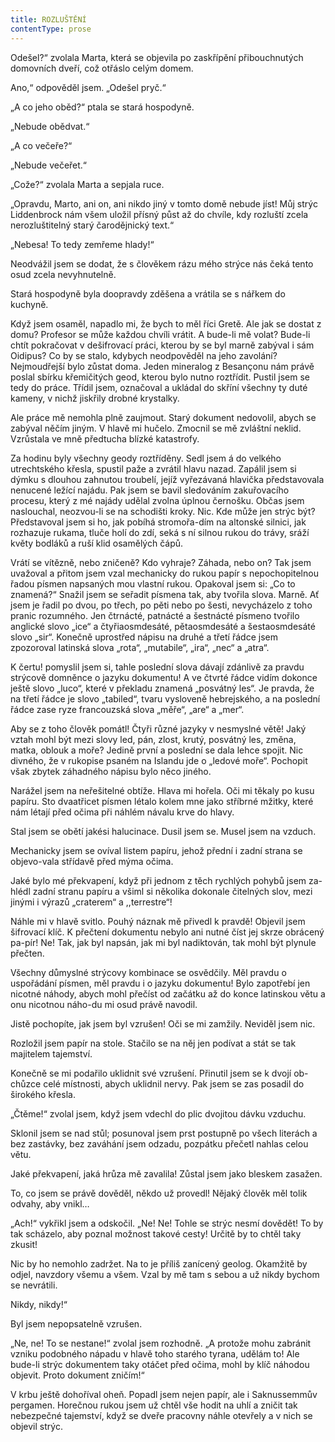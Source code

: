 ```yaml
---
title: ROZLUŠTĚNÍ
contentType: prose
---
```


Odešel?“ zvolala Marta, která se objevila po zaskřípění přibouchnutých domovních dveří, což otřáslo celým domem.

Ano,“ odpověděl jsem. „Odešel pryč.“

„A co jeho oběd?“ ptala se stará hospodyně.

„Nebude obědvat.“

„A co večeře?“

„Nebude večeřet.“

„Cože?“ zvolala Marta a sepjala ruce.

„Opravdu, Marto, ani on, ani nikdo jiný v tomto domě nebude jíst! Můj strýc Liddenbrock nám všem uložil přísný půst až do chvíle, kdy rozluští zcela nerozluštitelný starý čarodějnický text.“

„Nebesa! To tedy zemřeme hlady!“

Neodvážil jsem se dodat, že s člověkem rázu mého strýce nás čeká tento osud zcela nevyhnutelně.

Stará hospodyně byla doopravdy zděšena a vrátila se s nářkem do kuchyně.

Když jsem osaměl, napadlo mi, že bych to měl říci Gretě. Ale jak se dostat z domu? Profesor se může každou chvíli vrátit. A bude-li mě volat? Bude-li chtít pokračovat v dešifrovací práci, kterou by se byl marně zabýval i sám Oidipus? Co by se stalo, kdybych neodpověděl na jeho zavolání? Nejmoudřejší bylo zůstat doma. Jeden mineralog z Besançonu nám právě poslal sbírku křemičitých geod, kterou bylo nutno roztřídit. Pustil jsem se tedy do práce. Třídil jsem, označoval a ukládal do skříní všechny ty duté kameny, v nichž jiskřily drobné krystalky.

Ale práce mě nemohla plně zaujmout. Starý dokument nedovolil, abych se zabýval něčím jiným. V hlavě mi hučelo. Zmocnil se mě zvláštní neklid. Vzrůstala ve mně předtucha blízké katastrofy.

Za hodinu byly všechny geody roztříděny. Sedl jsem á do velkého utrechtského křesla, spustil paže a zvrátil hlavu nazad. Zapálil jsem si dýmku s dlouhou zahnutou troubelí, jejíž vyřezávaná hlavička představovala nenucené ležící najádu. Pak jsem se bavil sledováním zakuřovacího procesu, který z mé najády udělal zvolna úplnou černošku. Občas jsem naslouchal, neozvou-li se na schodišti kroky. Nic. Kde může jen strýc být? Představoval jsem si ho, jak pobíhá stromořa-dím na altonské silnici, jak rozhazuje rukama, tluče holí do zdí, seká s ní silnou rukou do trávy, sráží květy bodláků a ruší klid osamělých čápů.

Vrátí se vítězně, nebo zničeně? Kdo vyhraje? Záhada, nebo on? Tak jsem uvažoval a přitom jsem vzal mechanicky do rukou papír s nepochopitelnou řadou písmen napsaných mou vlastní rukou. Opakoval jsem si: „Co to znamená?“ Snažil jsem se seřadit písmena tak, aby tvořila slova. Marně. Ať jsem je řadil po dvou, po třech, po pěti nebo po šesti, nevycházelo z toho pranic rozumného. Jen čtrnácté, patnácté a šestnácté písmeno tvořilo anglické slovo „ice“ a čtyřiaosmdesáté, pětaosmdesáté a šestaosmdesáté slovo „sir“. Konečně uprostřed nápisu na druhé a třetí řádce jsem zpozoroval latinská slova „rota“, „mutabile“, „ira“, „nec“ a „atra“.

K čertu! pomyslil jsem si, tahle poslední slova dávají zdánlivě za pravdu strýcově domněnce o jazyku dokumentu! A ve čtvrté řádce vidím dokonce ještě slovo „luco“, které v překladu znamená „posvátný les“. Je pravda, že na třetí řádce je slovo „tabiled“, tvaru vysloveně hebrejského, a na poslední řádce zase ryze francouzská slova „měře“, „are“ a „mer“.

Aby se z toho člověk pomátl! Čtyři různé jazyky v nesmyslné větě! Jaký vztah mohl být mezi slovy led, pán, zlost, krutý, posvátný les, změna, matka, oblouk a moře? Jedině první a poslední se dala lehce spojit. Nic divného, že v rukopise psaném na Islandu jde o „ledové moře“. Pochopit však zbytek záhadného nápisu bylo něco jiného.

Narážel jsem na neřešitelné obtíže. Hlava mi hořela. Oči mi těkaly po kusu papíru. Sto dvaatřicet písmen létalo kolem mne jako stříbrné mžitky, které nám létají před očima při náhlém návalu krve do hlavy.

Stal jsem se obětí jakési halucinace. Dusil jsem se. Musel jsem na vzduch.

Mechanicky jsem se ovíval listem papíru, jehož přední i zadní strana se objevo-vala střídavě před mýma očima.

Jaké bylo mé překvapení, když při jednom z těch rychlých pohybů jsem za-hlédl zadní stranu papíru a všiml si několika dokonale čitelných slov, mezi jinými i výrazů „craterem“ a ,,terrestre“!

Náhle mi v hlavě svitlo. Pouhý náznak mě přivedl k pravdě! Objevil jsem šifrovací klíč. K přečtení dokumentu nebylo ani nutné číst jej skrze obrácený pa-pír! Ne! Tak, jak byl napsán, jak mi byl nadiktován, tak mohl být plynule přečten.

Všechny důmyslné strýcovy kombinace se osvědčily. Měl pravdu o uspořádání písmen, měl pravdu i o jazyku dokumentu! Bylo zapotřebí jen nicotné náhody, abych mohl přečíst od začátku až do konce latinskou větu a onu nicotnou náho-du mi osud právě navodil.

Jistě pochopíte, jak jsem byl vzrušen! Oči se mi zamžily. Neviděl jsem nic.

Rozložil jsem papír na stole. Stačilo se na něj jen podívat a stát se tak majitelem tajemství.

Konečně se mi podařilo uklidnit své vzrušení. Přinutil jsem se k dvojí ob-chůzce celé místnosti, abych uklidnil nervy. Pak jsem se zas posadil do širokého křesla.

„Čtěme!“ zvolal jsem, když jsem vdechl do plic dvojitou dávku vzduchu.

Sklonil jsem se nad stůl; posunoval jsem prst postupně po všech literách a bez zastávky, bez zaváhání jsem odzadu, pozpátku přečetl nahlas celou větu.

Jaké překvapení, jaká hrůza mě zavalila! Zůstal jsem jako bleskem zasažen.

To, co jsem se právě dověděl, někdo už provedl! Nějaký člověk měl tolik odvahy, aby vnikl…

„Ach!“ vykřikl jsem a odskočil. „Ne! Ne! Tohle se strýc nesmí dovědět! To by tak scházelo, aby poznal možnost takové cesty! Určitě by to chtěl taky zkusit!

Nic by ho nemohlo zadržet. Na to je příliš zanícený geolog. Okamžitě by odjel, navzdory všemu a všem. Vzal by mě tam s sebou a už nikdy bychom se nevrátili.

Nikdy, nikdy!“

Byl jsem nepopsatelně vzrušen.

„Ne, ne! To se nestane!“ zvolal jsem rozhodně. „A protože mohu zabránit vzniku podobného nápadu v hlavě toho starého tyrana, udělám to! Ale bude-li strýc dokumentem taky otáčet před očima, mohl by klíč náhodou objevit. Proto dokument zničím!“

V krbu ještě dohoříval oheň. Popadl jsem nejen papír, ale i Saknussemmův pergamen. Horečnou rukou jsem už chtěl vše hodit na uhlí a zničit tak nebezpečné tajemství, když se dveře pracovny náhle otevřely a v nich se objevil strýc.
